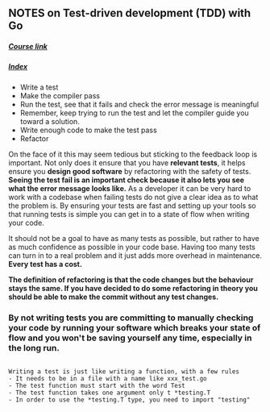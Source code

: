 ## NOTES on Test-driven development (TDD) with Go 
##### [Course link](https://github.com/quii/learn-go-with-tests)  

##### [Index](Index.md)

- Write a test
- Make the compiler pass
- Run the test, see that it fails and check the error message is meaningful
- Remember, keep trying to run the test and let the compiler guide you toward a solution.
- Write enough code to make the test pass
- Refactor

On the face of it this may seem tedious but sticking to the feedback loop is important.
Not only does it ensure that you have __relevant tests__, it helps ensure you __design good software__ by refactoring with the safety of tests.
__Seeing the test fail is an important check because it also lets you see what the error message looks like.__ As a developer it can be very hard to work with a codebase when failing tests do not give a clear idea as to what the problem is.
By ensuring your tests are fast and setting up your tools so that running tests is simple you can get in to a state of flow when writing your code.  

It should not be a goal to have as many tests as possible, but rather to have as much confidence as possible in your code base. Having too many tests can turn in to a real problem and it just adds more overhead in maintenance. __Every test has a cost.__  

__The definition of refactoring is that the code changes but the behaviour stays the same. If you have decided to do some refactoring in theory you should be able to make the commit without any test changes.__

### By not writing tests you are committing to manually checking your code by running your software which breaks your state of flow and you won't be saving yourself any time, especially in the long run.

```

Writing a test is just like writing a function, with a few rules
- It needs to be in a file with a name like xxx_test.go
- The test function must start with the word Test
- The test function takes one argument only t *testing.T
- In order to use the *testing.T type, you need to import "testing"

```